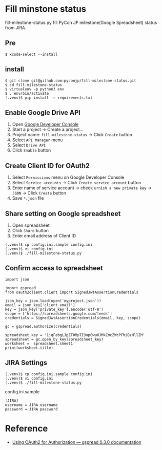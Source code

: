 # Fill minstone status

fill-milestone-status.py fill PyCon JP milestone(Google Spreadsheet) status from JIRA.

## Pre

```
$ xcode-select --install
```

## install

```
$ git clone git@github.com:pyconjp/fill-milestone-status.git
$ cd fill-milestone-status
$ virtualenv -p python3 env
$ . env/bin/activate
(.venv)$ pip install -r requirements.txt
```

## Enable Google Drive API

1. Open [Google Developer Console](https://console.developers.google.com/home/dashboard "Google Developer Console")
2. Start a project -> Create a project...
3. Project name: `fill-milestone-status` -> Click `Create` button
4. Select `API Manager` menu
5. Select `Drive API`
6. Click `Enable` button

## Create Client ID for OAuth2

1. Select `Permissions` menu on Google Developer Console
2. Select `Service accounts` -> Click `Create service account` button
3. Enter name of service account -> check `urnish a new private key` -> `JSON` -> Click `Create` button
4. Save `*.json` file

## Share setting on Google spreadsheet

1. Open spreadsheet
2. Click `Share` button
3. Enter email address of Client ID


```
(.venv)$ cp config.ini.sample config.ini
(.venv)$ vi config.ini
(.venv)$ ./fill-milestone-status.py
```

## Confirm access to spreadsheet

```
import json

import gspread
from oauth2client.client import SignedJwtAssertionCredentials

json_key = json.load(open('myproject.json'))
email = json_key['client_email']
key = json_key['private_key'].encode('utf-8')
scope = ['https://spreadsheets.google.com/feeds']
credentials = SignedJwtAssertionCredentials(email, key, scope)

gc = gspread.authorize(credentials)

spreadsheet_key = '1jqFebgLJpZT0MpTI9op0wuOJMkZmcZWcPFhiBzHllZM'
spreadsheet = gc.open_by_key(spreadsheet_key)
worksheet =  spreadsheet.sheet1
print(worksheet.title)
```

## JIRA Settings

```
(.venv)$ cp config.ini.sample config.ini
(.venv)$ vi config.ini
(.venv)$ ./fill-milestone-status.py
```

config.ini.sample

```
[JIRA]
username = JIRA username
password = JIRA password
```

# Reference

- [Using OAuth2 for Authorization — gspread 0.3.0 documentation](http://gspread.readthedocs.org/en/latest/oauth2.html "Using OAuth2 for Authorization — gspread 0.3.0 documentation")

